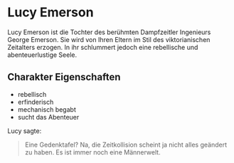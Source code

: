 # Lucy Emerson

Lucy Emerson ist die Tochter des berühmten Dampfzeitler Ingenieurs George Emerson.
Sie wird von Ihren Eltern im Stil des viktorianischen Zeitalters erzogen.
In ihr schlummert jedoch eine rebellische und abenteuerlustige Seele.

## Charakter Eigenschaften
* rebellisch
* erfinderisch
* mechanisch begabt
* sucht das Abenteuer

Lucy sagte:
> Eine Gedenktafel?
> Na, die Zeitkollision scheint ja nicht alles geändert zu haben.
> Es ist immer noch eine Männerwelt.